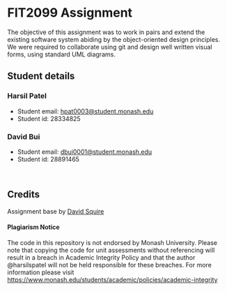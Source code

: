 # FIT2099 Assignment

The objective of this assignment was to work in pairs and extend the existing software system abiding by the object-oriented design principles. We were required to collaborate using git and design well written visual forms, using standard UML diagrams.

## Student details

### Harsil Patel
- Student email: hpat0003@student.monash.edu
- Student id: 28334825

### David Bui
- Student email: dbui0001@student.monash.edu
- Student id: 28891465

</br>

## Credits
Assignment base by [David Squire](http://users.monash.edu/~davids/)


#### Plagiarism Notice

The code in this repository is not endorsed by Monash University. Please note that copying the code for unit assessments without referencing will result in a breach in Academic Integrity Policy and that the author @harsilspatel will not be held responsible for these breaches. For more information please visit https://www.monash.edu/students/academic/policies/academic-integrity
